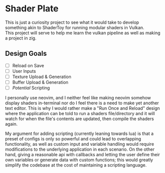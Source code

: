 # Shader Plate
This is just a curiosity project to see what it would take to develop something akin to ShaderToy
for running modular shaders in Vulkan.  
This project will serve to help me learn the vulkan pipeline as well as making a project in zig.

## Design Goals
- [ ] Reload on Save
- [ ] User Inputs
- [ ] Texture Upload & Generation
- [ ] Buffer Upload & Generation
- [ ] *Potential* Scripting

I personally use neovim, and I neither feel like making neovim somehow display shaders in-terminal 
nor do I feel there is a need to make yet another text editor. This is why I would rather make a
"Run Once and Reload" design where the application can be told to run a shaders file/directory and it 
will watch for when the file's contents are updated, then compile the shaders again.  

My argument for adding scripting (currently leaning towards lua) is that a preset of configs is only so 
powerful and could lead to overlapping functionality, as well as custom input and variable handling 
would require modifications to the underlying application in each scenario. On the other hand, giving
a reasonable api with callbacks and letting the user define their own variables or generate data with 
custom functions; this would greatly simplify the codebase at the cost of maintaining a scripting language.
